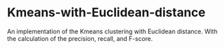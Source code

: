 # Kmeans-with-Euclidean-distance

An implementation of the Kmeans clustering with Euclidean distance. With the calculation of the precision, recall, and F-score.

